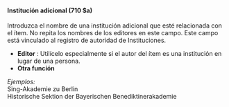 #### Institución adicional (710 $a)

Introduzca el nombre de una institución adicional que esté relacionada con el ítem. No repita los nombres de los editores en este campo. Este campo está vinculado al registro de autoridad de Instituciones.

- **Editor** : Utilícelo especialmente si el autor del ítem es una institución en lugar de una persona.
- **Otra función**

_Ejemplos:_  
Sing-Akademie zu Berlin   
Historische Sektion der Bayerischen Benediktinerakademie